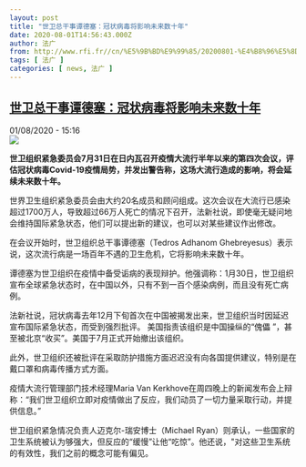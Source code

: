```yaml
---
layout: post
title: "世卫总干事谭德塞：冠状病毒将影响未来数十年"
date: 2020-08-01T14:56:43.000Z
author: 法广
from: http://www.rfi.fr//cn/%E5%9B%BD%E9%99%85/20200801-%E4%B8%96%E5%8D%AB%E6%80%BB%E5%B9%B2%E4%BA%8B%E8%B0%AD%E5%BE%B7%E5%A1%9E-%E5%86%A0%E7%8A%B6%E7%97%85%E6%AF%92%E5%B0%86%E5%BD%B1%E5%93%8D%E6%9C%AA%E6%9D%A5%E6%95%B0%E5%8D%81%E5%B9%B4
tags: [ 法广 ]
categories: [ news, 法广 ]
---
```

<!--1596293803000-->
[世卫总干事谭德塞：冠状病毒将影响未来数十年](http://www.rfi.fr//cn/%E5%9B%BD%E9%99%85/20200801-%E4%B8%96%E5%8D%AB%E6%80%BB%E5%B9%B2%E4%BA%8B%E8%B0%AD%E5%BE%B7%E5%A1%9E-%E5%86%A0%E7%8A%B6%E7%97%85%E6%AF%92%E5%B0%86%E5%BD%B1%E5%93%8D%E6%9C%AA%E6%9D%A5%E6%95%B0%E5%8D%81%E5%B9%B4)
------

<div>
<div>01/08/2020 - 15:16</div><img src="https://s.rfi.fr/media/display/4a9ca218-cccd-11ea-bdde-005056bff430/w:310/p:16x9/d761ac726b73a44ad9021330434525ec12e0e72e.jpg"><p><strong>世卫组织紧急委员会7月31日在日内瓦召开疫情大流行半年以来的第四次会议，评估冠状病毒Covid-19疫情局势，并发出警告称，这场大流行造成的影响，将会延续未来数十年。</strong></p><div class="t-content__body u-clearfix"><div class="m-interstitial"></div><p>世界卫生组织紧急委员会由大约20名成员和顾问组成。这次会议在大流行已感染超过1700万人，导致超过66万人死亡的情况下召开，法新社说，即使毫无疑问地会维持国际紧急状态，他们可以提出新的建议，也可以对某些建议作出修改。</p><p>在会议开始时，世卫组织总干事谭德塞（Tedros Adhanom Ghebreyesus）表示说，这次流行病是一场百年不遇的卫生危机，它将影响未来数十年。</p><p>谭德塞为世卫组织在疫情中备受诟病的表现辩护。他强调称：1月30日，世卫组织宣布全球紧急状态时，在中国以外，只有不到一百个感染病例，而且没有死亡病例。</p><p>法新社说，冠状病毒去年12月下旬首次在中国被揭发出来，世卫组织当时因延迟宣布国际紧急状态，而受到强烈批评。 美国指责该组织是中国操纵的“傀儡 ”，甚至被北京“收买”。美国于7月正式开始撤出该组织。</p><p>此外，世卫组织还被批评在采取防护措施方面迟迟没有向各国提供建议，特别是在戴口罩和病毒传播方式方面。</p><p>疫情大流行管理部门技术经理Maria Van Kerkhove在周四晚上的新闻发布会上辩称：“我们世卫组织立即对疫情做出了反应，我们动员了一切力量采取行动，并提供信息。”</p><p>世卫组织紧急情况负责人迈克尔-瑞安博士（Michael Ryan）则承认，一些国家的卫生系统被认为够强大，但反应的“缓慢”让他“吃惊”。他还说，"对这些卫生系统的有效性，我们之前的概念可能有偏见。</p><div class="o-self-promo o-self-promo--nl o-self-promo--hidden" data-selfpromo-newsletter></div><div class="o-self-promo o-self-promo--app o-self-promo--hidden" data-selfpromo-app></div></div>
</div>

